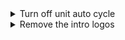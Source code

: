 <details>
  <summary>Turn off unit auto cycle</summary>
  <p>
Go to `Documents/My Games/Sid Meyer's Civilization VI`, open the `UserOptions.txt` and change the value to 0.  
```ini
;Does the selection auto cycle to the next available unit? (0 = no, 1 = yes)  
AutoUnitCycle 0
```
</p></details>

<details>
  <summary>Remove the intro logos</summary>
  <p>
1. Download blank .bk2 file from [](here)
2. Replace file in `\Base\Platforms\Windows\Movies`
</p></details>